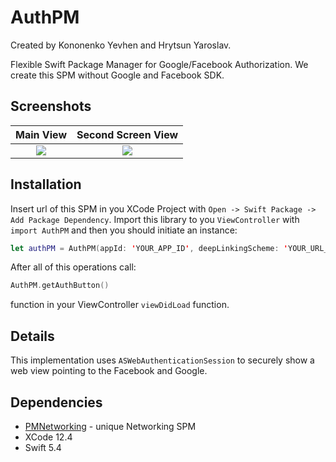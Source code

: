 # AuthPM

Created by Kononenko Yevhen and Hrytsun Yaroslav.

Flexible Swift Package Manager for Google/Facebook Authorization.
We create this SPM without Google and Facebook SDK.

## Screenshots

Main View                  |  Second Screen View
:-------------------------:|:-------------------------------:
![](http://i.piccy.info/i9/40c8e3726d56858638d76685b147303a/1616875723/41106/1422865/12899pmauthbuttonscr.jpg)|  ![](http://i.piccy.info/i9/4dcac3d927871f5f5fd14b5f466cb60f/1616875760/207432/1422865/44886SocialsView_kopyia.png)

## Installation

Insert url of this SPM in you XCode Project with `Open -> Swift Package -> Add Package Dependency`. Import this library to you `ViewController` with `import AuthPM` and then you should initiate an instance:
``` swift
let authPM = AuthPM(appId: 'YOUR_APP_ID', deepLinkingScheme: 'YOUR_URL_SCHEME')
```
After all of this operations call:
``` swift
AuthPM.getAuthButton()
```
function in your ViewController `viewDidLoad` function.

## Details

This implementation uses `ASWebAuthenticationSession` to securely show a web view pointing to the Facebook and Google.

## Dependencies

- [PMNetworking](https://github.com/gr-yarik/PMNetworking) - unique Networking SPM
- XCode 12.4
- Swift 5.4






